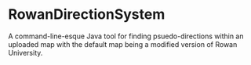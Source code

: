 RowanDirectionSystem
====================

A command-line-esque Java tool for finding psuedo-directions within an uploaded map with the default map being a modified version of Rowan University.